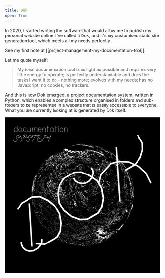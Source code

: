 ```yaml
---
title: Dok
open: True
---
```


In 2020, I started writing the software that would allow me to publish my personal website online. I've called it Dok, and it's my customised static site generation tool, which meets all my needs perfectly.

See my first note at [[project-management-my-documentation-tool]].

Let me quote myself:
> My ideal documentation tool is as light as possible and requires very little energy to operate; is perfectly understandable and does the tasks I want it to do - nothing more; evolves with my needs; has no Javascript, no cookies, no trackers.

And this is how Dok emerged, a project documentation system, written in Python, which enables a complex structure organised in folders and sub-folders to be represented in a website that is easily accessible to everyone. What you are currently looking at is generated by Dok itself.

![](dok-system-min.png)